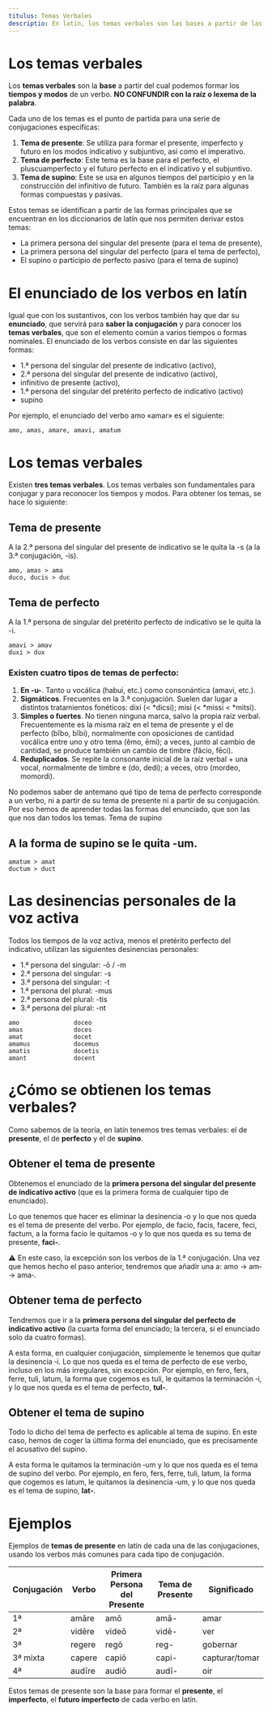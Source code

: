 ```yaml
---
titulus: Temas Verbales
descriptio: En latín, los temas verbales son las bases a partir de las cuales se forman los distintos tiempos y modos de un verbo. Cada verbo latino tiene tres temas verbales principales.
--- 
```


# Los temas verbales

Los **temas verbales** son la **base** a partir del cual podemos formar los **tiempos y modos** de un verbo. **NO CONFUNDIR con la raíz o lexema de la palabra**.

Cada uno de los temas es el punto de partida para una serie de conjugaciones específicas:

1. **Tema de presente**: Se utiliza para formar el presente, imperfecto y futuro en los modos indicativo y subjuntivo, así como el imperativo.
2. **Tema de perfecto**: Este tema es la base para el perfecto, el pluscuamperfecto y el futuro perfecto en el indicativo y el subjuntivo.
3. **Tema de supino**: Este se usa en algunos tiempos del participio y en la construcción del infinitivo de futuro. También es la raíz para algunas formas compuestas y pasivas.

Estos temas se identifican a partir de las formas principales que se encuentran en los diccionarios de latín que nos permiten derivar estos temas: 
- La primera persona del singular del presente (para el tema de presente),
- La primera persona del singular del perfecto (para el tema de perfecto),
- El supino o participio de perfecto pasivo (para el tema de supino)

# El enunciado de los verbos en latín

Igual que con los sustantivos, con los verbos también hay que dar su **enunciado**, que servirá para **saber la conjugación** y para conocer los **temas verbales**, que son el elemento común a varios tiempos o formas nominales. El enunciado de los verbos consiste en dar las siguientes formas:

- 1.ª persona del singular del presente de indicativo (activo),
- 2.ª persona del singular del presente de indicativo (activo),
- infinitivo de presente (activo),
- 1.ª persona del singular del pretérito perfecto de indicativo (activo)
- supino

Por ejemplo, el enunciado del verbo amo «amar» es el siguiente: 

```
amo, amas, amare, amavi, amatum
```

# Los temas verbales

Existen **tres temas verbales**. Los temas verbales son fundamentales para conjugar y para reconocer los tiempos y modos. Para obtener los temas, se hace lo siguiente:

## Tema de presente

A la 2.ª persona del singular del presente de indicativo se le quita la -s (a la 3.ª conjugación, -is).

```
amo, amas > ama
duco, ducis > duc
```

## Tema de perfecto

A la 1.ª persona de singular del pretérito perfecto de indicativo se le quita la -i.

```
amavi > amav
duxi > dux
```

### Existen cuatro tipos de temas de perfecto:

1. **En -u-**. Tanto u vocálica (habui, etc.) como consonántica (amavi, etc.).
2. **Sigmáticos**. Frecuentes en la 3.ª conjugación. Suelen dar lugar a distintos tratamientos fonéticos: dixi (< *dicsi); misi (< *missi < *mitsi).
3. **Simples o fuertes**. No tienen ninguna marca, salvo la propia raíz verbal. Frecuentemente es la misma raíz en el tema de presente y el de perfecto (bĭbo, bĭbi), normalmente con oposiciones de cantidad vocálica entre uno y otro tema (ĕmo, ēmi); a veces, junto al cambio de cantidad, se produce también un cambio de timbre (făcio, fēci).
4. **Reduplicados**. Se repite la consonante inicial de la raíz verbal + una vocal, normalmente de timbre e (do, dedi); a veces, otro (mordeo, momordi).

No podemos saber de antemano qué tipo de tema de perfecto corresponde a un verbo, ni a partir de su tema de presente ni a partir de su conjugación. Por eso hemos de aprender todas las formas del enunciado, que son las que nos dan todos los temas.
Tema de supino

## A la forma de supino se le quita -um.

```
amatum > amat
ductum > duct
```

# Las desinencias personales de la voz activa

Todos los tiempos de la voz activa, menos el pretérito perfecto del indicativo, utilizan las siguientes desinencias personales:

- 1.ª persona del singular: -ō / -m
- 2.ª persona del singular: -s
- 3.ª persona del singular: -t
- 1.ª persona del plural: -mus
- 2.ª persona del plural: -tis
- 3.ª persona del plural: -nt

```
amo               doceo
amas              doces
amat              docet
amamus            docemus
amatis            docetis
amant             docent
```

# ¿Cómo se obtienen los temas verbales?

Como sabemos de la teoría, en latín tenemos tres temas verbales: el de **presente**, el de **perfecto** y el de **supino**.

## Obtener el tema de presente

Obtenemos el enunciado de la **primera persona del singular del presente de indicativo activo** (que es la primera forma de cualquier tipo de enunciado). 

Lo que tenemos que hacer es eliminar la desinencia ‑o y lo que nos queda es el tema de presente del verbo. Por ejemplo, de facio, facis, facere, feci, factum, a la forma facio le quitamos ‑o y lo que nos queda es su tema de presente, **faci‑**.

⚠️ En este caso, la excepción son los verbos de la 1.ª conjugación. Una vez que hemos hecho el paso anterior, tendremos que añadir una a: amo → am‑ → ama‑.

## Obtener tema de perfecto

 Tendremos que ir a la **primera persona del singular del perfecto de indicativo activo** (la cuarta forma del enunciado; la tercera, si el enunciado solo da cuatro formas).

A esta forma, en cualquier conjugación, simplemente le tenemos que quitar la desinencia ‑i. Lo que nos queda es el tema de perfecto de ese verbo, incluso en los más irregulares, sin excepción. Por ejemplo, en fero, fers, ferre, tuli, latum, la forma que cogemos es tuli, le quitamos la terminación ‑i, y lo que nos queda es el tema de perfecto, **tul‑**.

## Obtener el tema de supino

Todo lo dicho del tema de perfecto es aplicable al tema de supino. En este caso, hemos de coger la última forma del enunciado, que es precisamente el acusativo del supino.

A esta forma le quitamos la terminación ‑um y lo que nos queda es el tema de supino del verbo. Por ejemplo, en fero, fers, ferre, tuli, latum, la forma que cogemos es latum, le quitamos la desinencia ‑um, y lo que nos queda es el tema de supino, **lat‑**.

# Ejemplos

Ejemplos de **temas de presente** en latín de cada una de las conjugaciones, usando los verbos más comunes para cada tipo de conjugación.

| Conjugación | Verbo        | Primera Persona del Presente | Tema de Presente | Significado       |
|-------------|--------------|------------------------------|------------------|-------------------|
| 1ª          | amāre        | amō                          | amā-             | amar             |
| 2ª          | vidēre       | videō                        | vidē-            | ver              |
| 3ª          | regere       | regō                         | reg-             | gobernar         |
| 3ª mixta    | capere       | capiō                        | capi-            | capturar/tomar   |
| 4ª          | audīre       | audiō                        | audī-            | oír              |


Estos temas de presente son la base para formar el **presente**, el **imperfecto**, el **futuro imperfecto**  de cada verbo en latín.
